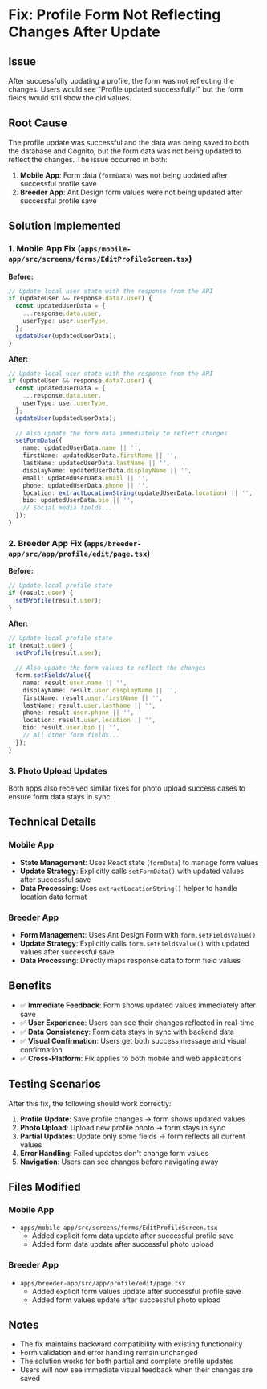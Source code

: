 # Fix: Profile Form Not Reflecting Changes After Update

## Issue
After successfully updating a profile, the form was not reflecting the changes. Users would see "Profile updated successfully!" but the form fields would still show the old values.

## Root Cause
The profile update was successful and the data was being saved to both the database and Cognito, but the form data was not being updated to reflect the changes. The issue occurred in both:

1. **Mobile App**: Form data (`formData`) was not being updated after successful profile save
2. **Breeder App**: Ant Design form values were not being updated after successful profile save

## Solution Implemented

### 1. Mobile App Fix (`apps/mobile-app/src/screens/forms/EditProfileScreen.tsx`)

**Before:**
```typescript
// Update local user state with the response from the API
if (updateUser && response.data?.user) {
  const updatedUserData = {
    ...response.data.user,
    userType: user.userType,
  };
  updateUser(updatedUserData);
}
```

**After:**
```typescript
// Update local user state with the response from the API
if (updateUser && response.data?.user) {
  const updatedUserData = {
    ...response.data.user,
    userType: user.userType,
  };
  updateUser(updatedUserData);
  
  // Also update the form data immediately to reflect changes
  setFormData({
    name: updatedUserData.name || '',
    firstName: updatedUserData.firstName || '',
    lastName: updatedUserData.lastName || '',
    displayName: updatedUserData.displayName || '',
    email: updatedUserData.email || '',
    phone: updatedUserData.phone || '',
    location: extractLocationString(updatedUserData.location) || '',
    bio: updatedUserData.bio || '',
    // Social media fields...
  });
}
```

### 2. Breeder App Fix (`apps/breeder-app/src/app/profile/edit/page.tsx`)

**Before:**
```typescript
// Update local profile state
if (result.user) {
  setProfile(result.user);
}
```

**After:**
```typescript
// Update local profile state
if (result.user) {
  setProfile(result.user);
  
  // Also update the form values to reflect the changes
  form.setFieldsValue({
    name: result.user.name || '',
    displayName: result.user.displayName || '',
    firstName: result.user.firstName || '',
    lastName: result.user.lastName || '',
    phone: result.user.phone || '',
    location: result.user.location || '',
    bio: result.user.bio || '',
    // All other form fields...
  });
}
```

### 3. Photo Upload Updates

Both apps also received similar fixes for photo upload success cases to ensure form data stays in sync.

## Technical Details

### Mobile App
- **State Management**: Uses React state (`formData`) to manage form values
- **Update Strategy**: Explicitly calls `setFormData()` with updated values after successful save
- **Data Processing**: Uses `extractLocationString()` helper to handle location data format

### Breeder App  
- **Form Management**: Uses Ant Design Form with `form.setFieldsValue()`
- **Update Strategy**: Explicitly calls `form.setFieldsValue()` with updated values after successful save
- **Data Processing**: Directly maps response data to form field values

## Benefits

- ✅ **Immediate Feedback**: Form shows updated values immediately after save
- ✅ **User Experience**: Users can see their changes reflected in real-time
- ✅ **Data Consistency**: Form data stays in sync with backend data
- ✅ **Visual Confirmation**: Users get both success message and visual confirmation
- ✅ **Cross-Platform**: Fix applies to both mobile and web applications

## Testing Scenarios

After this fix, the following should work correctly:

1. **Profile Update**: Save profile changes → form shows updated values
2. **Photo Upload**: Upload new profile photo → form stays in sync
3. **Partial Updates**: Update only some fields → form reflects all current values
4. **Error Handling**: Failed updates don't change form values
5. **Navigation**: Users can see changes before navigating away

## Files Modified

### Mobile App
- `apps/mobile-app/src/screens/forms/EditProfileScreen.tsx`
  - Added explicit form data update after successful profile save
  - Added form data update after successful photo upload

### Breeder App
- `apps/breeder-app/src/app/profile/edit/page.tsx`
  - Added explicit form values update after successful profile save
  - Added form values update after successful photo upload

## Notes

- The fix maintains backward compatibility with existing functionality
- Form validation and error handling remain unchanged
- The solution works for both partial and complete profile updates
- Users will now see immediate visual feedback when their changes are saved
